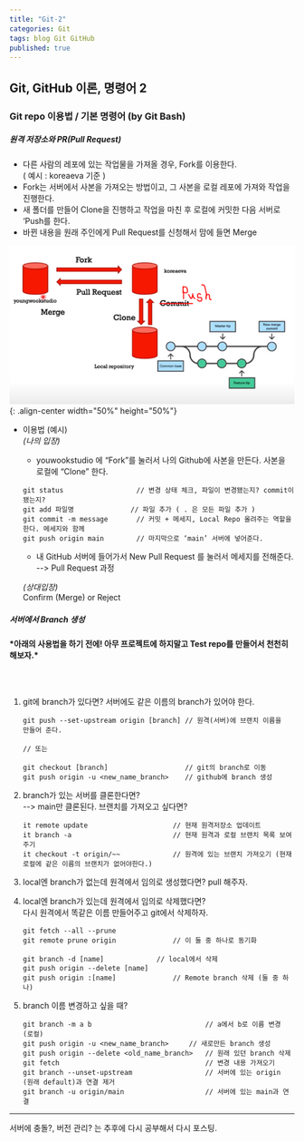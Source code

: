 ```yaml
---
title: "Git-2"
categories: Git
tags: blog Git GitHub
published: true
---
```


## Git, GitHub 이론, 명령어 2

### Git repo 이용법 / 기본 명령어 (by Git Bash)

##### 원격 저장소와 PR(Pull Request)

- 다른 사람의 레포에 있는 작업물을 가져올 경우, Fork를 이용한다. <br>
  ( 예시 : koreaeva 기준 )
- Fork는 서버에서 사본을 가져오는 방법이고, 그 사본을 로컬 레포에 가져와 작업을 진행한다.
- 새 폴더를 만들어 Clone을 진행하고 작업을 마친 후 로컬에 커밋한 다음 서버로 ‘Push를 한다.
- 바뀐 내용을 원래 주인에게 Pull Request를 신청해서 맘에 들면 Merge

![s4](/assets/images/git-Images/img4.png){: .align-center width="50%" height="50%"}

- 이용법 (예시) <br>
  _(나의 입장)_

  - youwookstudio 에 “Fork”를 눌러서 나의 Github에 사본을 만든다.
    사본을 로컬에 “Clone” 한다.

  ```
  git status                  // 변경 상태 체크, 파일이 변경됐는지? commit이  됐는지?
  git add 파일명              // 파일 추가 ( . 은 모든 파일 추가 )
  git commit -m message       // 커밋 + 메세지, Local Repo 올려주는 역할을  한다. 메세지와 함께
  git push origin main        // 마지막으로 ‘main’ 서버에 넣어준다.

  ```

  - 내 GitHub 서버에 들어가서 New Pull Request 를 눌러서 메세지를 전해준다.<br> --> Pull Request 과정

  _(상대입장)_ <br>
  Confirm (Merge) or Reject

##### 서버에서 Branch 생성

**\***아래의 사용법을 하기 전에! 아무 프로젝트에 하지말고 Test repo를 만들어서 천천히 해보자.**\***

<br><br>

1. git에 branch가 있다면? 서버에도 같은 이름의 branch가 있어야 한다.

   ```
   git push --set-upstream origin [branch] // 원격(서버)에 브랜치 이름을    만들어 준다.

   // 또는

   git checkout [branch]                   // git의 branch로 이동
   git push origin -u <new_name_branch>    // github에 branch 생성
   ```

2. branch가 있는 서버를 클론한다면? <br>
   --> main만 클론된다. 브랜치를 가져오고 싶다면?

   ```
   it remote update				        // 현재 원격저장소 업데이트
   it branch -a					        // 현재 원격과 로컬 브랜치 목록 보여주기
   it checkout -t origin/~~			    // 원격에 있는 브랜치 가져오기 (현재 로컬에 같은 이름의 브랜치가 없어야한다.)
   ```

3. local엔 branch가 없는데 원격에서 임의로 생성했다면? pull 해주자.

4. local엔 branch가 있는데 원격에서 임의로 삭제했다면? <br>
   다시 원격에서 똑같은 이름 만들어주고 git에서 삭제하자.

   ```
   git fetch --all --prune
   git remote prune origin				// 이 둘 중 하나로 동기화

   git branch -d [name]				// local에서 삭제
   git push origin --delete [name]
   git push origin :[name]				// Remote branch 삭제 (둘 중 하나)
   ```

5. branch 이름 변경하고 싶을 때?
   ```
   git branch -m a b				            // a에서 b로 이름 변경 (로컬)
   git push origin -u <new_name_branch>		// 새로만든 branch 생성
   git push origin --delete <old_name_branch>	// 원래 있던 branch 삭제
   git fetch						            // 변경 내용 가져오기
   git branch --unset-upstream			        // 서버에 있는 origin (원래 default)과 연결 제거
   git branch -u origin/main				    // 서버에 있는 main과 연결
   ```

---

서버에 충돌?, 버전 관리? 는 추후에 다시 공부해서 다시 포스팅.
